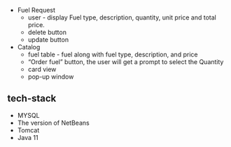 - Fuel Request
	- user - display Fuel type, description, quantity, unit price and total price.
	- delete button
	- update button
- Catalog
	- fuel table - fuel along with fuel type, description, and price
	- “Order fuel” button, the user will get a prompt to select the Quantity
	- card view 
	- pop-up window 

## tech-stack
- MYSQL
- The version of NetBeans
- Tomcat
- Java 11
